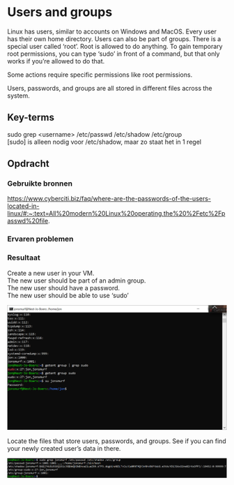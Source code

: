 # Users and groups
Linux has users, similar to accounts on Windows and MacOS. Every user has their own home directory. Users can also be part of groups.
There is a special user called ‘root’. Root is allowed to do anything.
To gain temporary root permissions, you can type ‘sudo’ in front of a command, but that only works if you’re allowed to do that.

Some actions require specific permissions like root permissions.

Users, passwords, and groups are all stored in different files across the system.

## Key-terms

sudo grep &lt;username&gt; /etc/passwd /etc/shadow /etc/group  
[sudo] is alleen nodig voor /etc/shadow, maar zo staat het in 1 regel

## Opdracht
### Gebruikte bronnen

https://www.cyberciti.biz/faq/where-are-the-passwords-of-the-users-located-in-linux/#:~:text=All%20modern%20Linux%20operating,the%20%2Fetc%2Fpasswd%20file.

### Ervaren problemen

### Resultaat

Create a new user in your VM.  
The new user should be part of an admin group.  
The new user should have a password.  
The new user should be able to use ‘sudo’  

![vraag1tm4](../00_includes/linux4.PNG)

Locate the files that store users, passwords, and groups. See if you can find your newly created user’s data in there.

![vraag5](../00_includes/linux4xtra.PNG)

